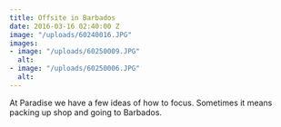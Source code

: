 ```yaml
---
title: Offsite in Barbados
date: 2016-03-16 02:40:00 Z
image: "/uploads/60240016.JPG"
images:
- image: "/uploads/60250009.JPG"
  alt: 
- image: "/uploads/60250006.JPG"
  alt: 
---
```


At Paradise we have a few ideas of how to focus. Sometimes it means packing up shop and going to Barbados.